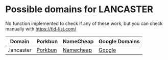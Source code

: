 # Possible domains for LANCASTER

No function implemented to check if any of these work, but you can check manually with https://tld-list.com/

| Domain | Porkbun | NameCheap | Google Domains |
|---|---|---|---|
| .lancaster | [Porkbun](https://porkbun.com/checkout/search?prb=e814663da1&tlds=&idnLanguage=&search=search&q=.lancaster) | [Namecheap](https://www.namecheap.com/domains/registration/results/?domain=.lancaster) | [Google](https://domains.google.com/registrar/search?searchTerm=.lancaster) |
